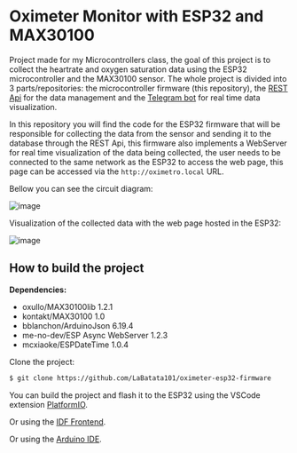 # Oximeter Monitor with ESP32 and MAX30100

Project made for my Microcontrollers class, the goal of this project is to collect the heartrate and oxygen saturation data using the ESP32 microcontroller
and the MAX30100 sensor. The whole project is divided into 3 parts/repositories: the microcontroller firmware (this repository), the [REST Api](https://github.com/LaBatata101/oximeter-rest-api) for the data management and the [Telegram bot](https://github.com/LaBatata101/oximeter-telegram-bot) for real time data visualization.

In this repository you will find the code for the ESP32 firmware that will be responsible for collecting the data from the sensor and sending it to the database through the REST Api, this firmware also implements a WebServer for real time visualization of the data being collected, the user needs to be
connected to the same network as the ESP32 to access the web page, this page can be accessed via the `http://oximetro.local` URL.

Bellow you can see the circuit diagram:

![image](https://user-images.githubusercontent.com/20308796/185767820-c568fc87-07f3-4737-a4bf-cee4043f3049.png)

Visualization of the collected data with the web page hosted in the ESP32:

![image](https://user-images.githubusercontent.com/20308796/185768137-be24fe47-a4ee-4b36-8247-a15a35b8b853.png)

## How to build the project
**Dependencies:**
- oxullo/MAX30100lib 1.2.1
-	kontakt/MAX30100 1.0
-	bblanchon/ArduinoJson 6.19.4
-	me-no-dev/ESP Async WebServer 1.2.3
-	mcxiaoke/ESPDateTime 1.0.4


Clone the project:
```bash
$ git clone https://github.com/LaBatata101/oximeter-esp32-firmware
```

You can build the project and flash it to the ESP32 using the VSCode extension [PlatformIO](https://platformio.org/).

Or using the [IDF Frontend](https://docs.espressif.com/projects/esp-idf/en/latest/esp32/api-guides/tools/idf-py.html).

Or using the [Arduino IDE](https://www.arduino.cc/en/software/).
